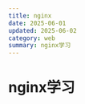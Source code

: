 ```yaml
---
title: nginx
date: 2025-06-01
updated: 2025-06-02
category: web
summary: nginx学习
---
```


#  nginx学习




